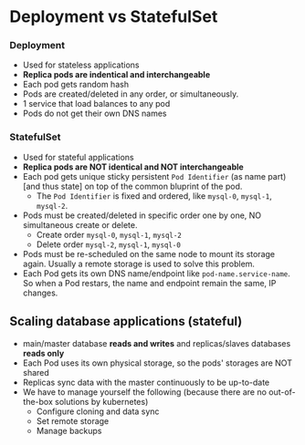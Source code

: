 # Deployment vs StatefulSet

### Deployment
- Used for stateless applications
- **Replica pods are indentical and interchangeable**
- Each pod gets random hash
- Pods are created/deleted in any order, or simultaneously.
- 1 service that load balances to any pod
- Pods do not get their own DNS names

### StatefulSet
- Used for stateful applications
- **Replica pods are NOT identical and NOT interchangeable**
- Each pod gets unique sticky persistent `Pod Identifier` (as name part) [and thus state] on top of the common bluprint of the pod.
  - The `Pod Identifier` is fixed and ordered, like `mysql-0`, `mysql-1`, `mysql-2`. 
- Pods must be created/deleted in specific order one by one, NO simultaneous create or delete.
  - Create order `mysql-0`, `mysql-1`, `mysql-2`
  - Delete order `mysql-2`, `mysql-1`, `mysql-0`
- Pods must be re-scheduled on the same node to mount its storage again. Usually a remote storage is used to solve this problem.
- Each Pod gets its own DNS name/endpoint like `pod-name.service-name`. So when a Pod restars, the name and endpoint remain the same, IP changes.

## Scaling database applications (stateful)

- main/master database **reads and writes** and replicas/slaves databases **reads only**
- Each Pod uses its own physical storage, so the pods' storages are NOT shared
- Replicas sync data with the master continuously to be up-to-date
- We have to manage yourself the following (because there are no out-of-the-box solutions by kubernetes)
  - Configure cloning and data sync
  - Set remote storage
  - Manage backups
